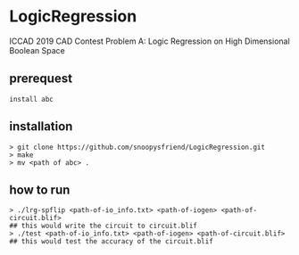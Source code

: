# LogicRegression

ICCAD 2019 CAD Contest
Problem A: Logic Regression on High Dimensional
Boolean Space
## prerequest
```
install abc
```
## installation
```
> git clone https://github.com/snoopysfriend/LogicRegression.git
> make
> mv <path of abc> .

```
## how to run
```
> ./lrg-spflip <path-of-io_info.txt> <path-of-iogen> <path-of-circuit.blif>
## this would write the circuit to circuit.blif
> ./test <path-of-io_info.txt> <path-of-iogen> <path-of-circuit.blif>
## this would test the accuracy of the circuit.blif
```

